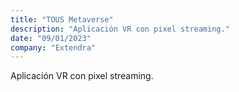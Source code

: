 ```yaml
---
title: "TOUS Metaverse"
description: "Aplicación VR con pixel streaming."
date: "09/01/2023"
company: "Extendra"
---
```

Aplicación VR con pixel streaming.